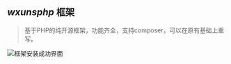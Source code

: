##  _wxunsphp_ 框架
> 基于PHP的纯开源框架，功能齐全，支持composer，可以在原有基础上重写。

![框架安装成功界面](https://git.oschina.net/uploads/images/2017/1010/153657_844b5c8a_1481349.png "wxuns.png")